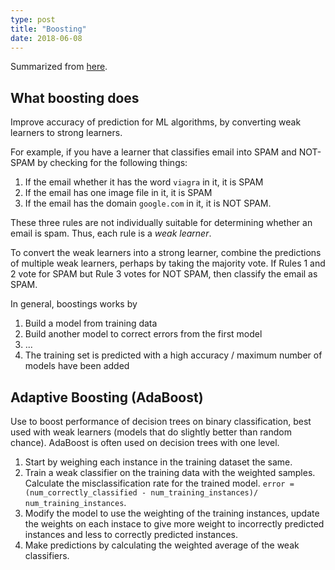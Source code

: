 ```yaml
---
type: post
title: "Boosting"
date: 2018-06-08
---
```


Summarized from [here](https://www.analyticsvidhya.com/blog/2015/11/quick-introduction-boosting-algorithms-machine-learning/).

## What boosting does

Improve accuracy of prediction for ML algorithms,
by converting weak learners to strong learners.

For example, if you have a learner that classifies email into SPAM
and NOT-SPAM by checking for the following things:
1. If the email whether it has the word `viagra` in it, it is  SPAM
2. If the email has one image file in it, it is SPAM
3. If the email has the domain `google.com` in it, it is NOT SPAM.

These three rules are not individually suitable for determining whether an email is spam.
Thus, each rule is a _weak learner_.

To convert the weak learners into a strong learner, combine the
predictions of multiple weak learners, perhaps by taking the majority vote.
If Rules 1 and 2 vote for SPAM but Rule 3 votes for NOT SPAM,
then classify the email as SPAM.

In general, boostings works by
1. Build a model from training data
2. Build another model to correct errors from the first model
3. ...
4. The training set is predicted with a high accuracy / maximum number of models have been added


## Adaptive Boosting (AdaBoost)

Use to boost performance of decision trees on binary classification,
best used with weak learners (models that do slightly better than random chance).
AdaBoost is often used on decision trees with one level.

1. Start by weighing each instance in the training dataset the same.
2. Train a weak classifier on the training data with the weighted samples.
  Calculate the misclassification rate for the trained model.
  `error = (num_correctly_classified - num_training_instances)/ num_training_instances`.
3. Modify the model to use the weighting of the training instances,
  update the weights on each instace 
  to give more weight to incorrectly predicted instances
  and less to correctly predicted instances.
4. Make predictions by calculating the weighted average of the weak classifiers.
































